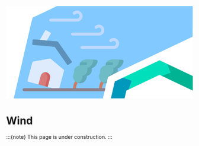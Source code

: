 <img alt="Wind" src="../../images/top/wind.png" class="page-main-photo">

Wind
====

:::{note}
This page is under construction.
:::
